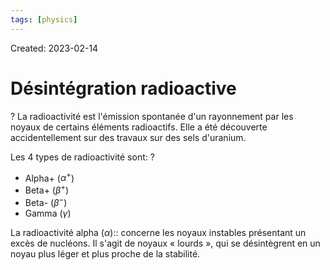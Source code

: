 ```yaml
---
tags: [physics] 
---
```

Created: 2023-02-14

# Désintégration radioactive
?
La radioactivité est l'émission spontanée d'un rayonnement par les noyaux de certains éléments radioactifs. Elle a été découverte accidentellement sur des travaux sur des sels d'uranium.

Les 4 types de radioactivité sont:
?
- Alpha+ ($\alpha^+$)
- Beta+ ($\beta^+$)
- Beta- ($\beta^-$)
- Gamma ($\gamma$)

La radioactivité alpha ($\alpha$):: concerne les noyaux instables présentant un excès de nucléons. Il s'agit de noyaux « lourds », qui se désintègrent en un noyau plus léger et plus proche de la stabilité. 
